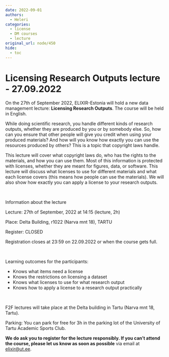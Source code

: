 ```yaml
---
date: 2022-09-01
authors:
  - Heleri
categories:
  - license
  - DM courses
  - lecture
original_url: node/450
hide:
  - toc
---
```


# Licensing Research Outputs lecture - 27.09.2022

<p>On the 27th of September 2022, ELIXIR-Estonia will hold a new data management lecture: <strong>Licensing Research Outputs</strong>. The course will be held in English.&nbsp;</p>

<p>While doing scientific research, you handle different kinds of research outputs, whether they are produced by you or by somebody else. So, how can you ensure that other people will give you credit when using your produced materials? And how will you know how exactly you can use the resources produced by others? This is a topic that copyright laws handle.&nbsp;</p>

<p>This lecture will cover what copyright laws do, who has the rights to the materials, and how you can use them. Most of this information is protected with licenses, whether they are meant for figures, data, or software. This lecture will discuss what licenses to use for different materials and what each license covers (this means how people can use the materials). We will also show how exactly you can apply a license to your research outputs.&nbsp;</p>

<p>&nbsp;</p>

<p>Information about the lecture</p>

<p>Lecture: 27th of September, 2022 at 14:15 (lecture, 2h)</p>

<p>Place: Delta Building, r1022 (Narva mnt 18), TARTU</p>

<p>Register: CLOSED</p>

<p>Registration closes at 23:59 on 22.09.2022 or when the course gets full.</p>

<p>&nbsp;</p>

<p>Learning outcomes for the participants:&nbsp;</p>

<ul>
	<li>Knows what items need a license</li>
	<li>Knows the restrictions on licensing a dataset</li>
	<li>Knows what licenses to use for what research output</li>
	<li>Knows how to apply a license to a research output practically</li>
</ul>

<p>&nbsp;</p>

<p>F2F lectures will take place at the Delta building in Tartu (Narva mnt 18, Tartu).&nbsp;</p>

<p>Parking: You can park for free for 3h in the parking lot of the University of Tartu Academic Sports Club.&nbsp;</p>

<p><strong>We do ask you to register for the lecture responsibly. If you can’t attend the course, please let us know as soon as possible</strong> via email at <a href="mailto:elixir@ut.ee">elixir@ut.ee</a>.&nbsp;</p>

